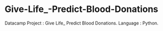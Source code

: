 # Give-Life_-Predict-Blood-Donations



Datacamp Project : Give Life_ Predict Blood Donations.
Language : Python.



